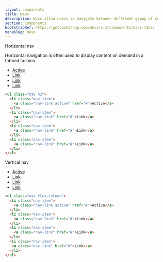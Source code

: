 ```yaml
---
layout: components
title: Navs
description: Navs allow users to navigate between different group of content with the same level of hierarchy. Depending on the need, navs can be horizontal or vertical. 
section: Components
bootstrapRef: https://getbootstrap.com/docs/5.1/components/navs-tabs/
menuSlug: navs
---
```


  <div class="display-5 pt-md-8 pb-1">Horizontal nav</div>
  <p class="text-justify pe-md-8 pe-lg-11 pb-3">
    Horizontal navigation is often used to display content on demand
    in a tabbed fashion.
  </p>
  <div class="ax-example p-md-3 border">
    <ul class="nav h3">
      <li class="nav-item" style="width: 130px">
        <a class="nav-link active" href="#">Active</a>
      </li>
      <li class="nav-item" style="width: 130px">
        <a class="nav-link" href="#">Link</a>
      </li>
      <li class="nav-item" style="width: 130px">
        <a class="nav-link" href="#">Link</a>
      </li>
      <li class="nav-item" style="width: 130px">
        <a class="nav-link" href="#">Link</a>
      </li>
    </ul>
  </div>
  <div class="pb-4">

```html 
<ul class="nav h3">
  <li class="nav-item">
    <a class="nav-link active" href="#">Active</a>
  </li>
  <li class="nav-item">
    <a class="nav-link" href="#">Link</a>
  </li>
  <li class="nav-item">
    <a class="nav-link" href="#">Link</a>
  </li>
  <li class="nav-item">
    <a class="nav-link" href="#">Link</a>
  </li>
</ul> 
````
  </div>
  <!-- #endregion components_card - horizontal nav -->

  <!-- #region components_card - vertical nav -->
  <div class="display-5 pt-md-8 pb-1">Vertical nav</div>
  <div class="ax-example p-md-3 border">
    <ul class="nav flex-column" style="max-width: 150px">
      <li class="nav-item">
        <a class="nav-link active" href="#">Active</a>
      </li>
      <li class="nav-item">
        <a class="nav-link" href="#">Link</a>
      </li>
      <li class="nav-item">
        <a class="nav-link" href="#">Link</a>
      </li>
      <li class="nav-item">
        <a class="nav-link" href="#">Link</a>
      </li>
    </ul>
  </div>
  <div class="pb-4">

```html
<ul class="nav flex-column">
  <li class="nav-item">
    <a class="nav-link active" href="#">Active</a>
  </li>
  <li class="nav-item">
    <a class="nav-link" href="#">Link</a>
  </li>
  <li class="nav-item">
    <a class="nav-link" href="#">Link</a>
  </li>
  <li class="nav-item">
   <a class="nav-link" href="#">Link</a>
  </li>
</ul>

````

  </div>
  <!-- #endregion components_card - vertical nav -->
